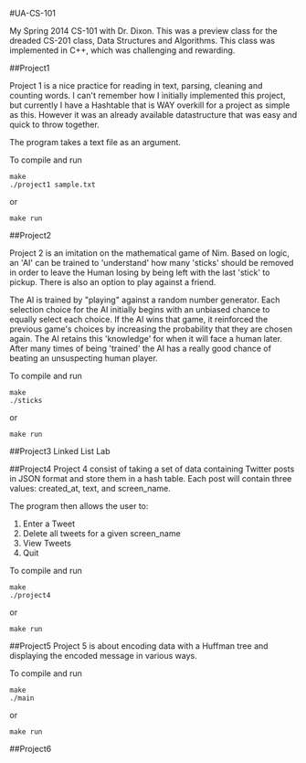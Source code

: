#UA-CS-101

My Spring 2014 CS-101 with Dr. Dixon.  This was a preview class for the dreaded CS-201 class, Data Structures and Algorithms.  This class was implemented in C++, which was challenging and rewarding.  

##Project1

Project 1 is a nice practice for reading in text, parsing, cleaning and counting words.  I can't remember how I initially implemented this project, but currently I have a Hashtable that is WAY overkill for a project as simple as this.  However it was an already available datastructure that was easy and quick to throw together.

The program takes a text file as an argument.

To compile and run
```
make
./project1 sample.txt	
```

or 

```
make run
```

##Project2

Project 2 is an imitation on the mathematical game of Nim.  Based on logic, an 'AI' can be trained to 'understand' how many 'sticks' should be removed in order to leave the Human losing by being left with the last 'stick' to pickup. There is also an option to play against a friend.  

The AI is trained by "playing" against a random number generator.  Each selection choice for the AI initially begins with an unbiased chance to equally select each choice.  If the AI wins that game, it reinforced the previous game's choices by increasing the probability that they are chosen again.  The AI retains this 'knowledge' for when it will face a human later.  After many times of being 'trained' the AI has a really good chance of beating an unsuspecting human player.

To compile and run
```
make
./sticks
```

or

```
make run
```
##Project3
Linked List Lab

##Project4
Project 4 consist of taking a set of data containing Twitter posts in JSON format and store them in a hash table. Each post will contain three values: created_at, text, and screen_name.

The program then allows the user to:
1. Enter a Tweet
2. Delete all tweets for a given screen_name
3. View Tweets
4. Quit

To compile and run
```
make
./project4
```

or

```
make run
```

##Project5
Project 5 is about encoding data with a Huffman tree and displaying the encoded message in various ways.

To compile and run
```
make
./main
```

or

```
make run
```

##Project6
